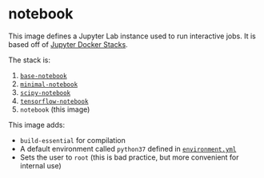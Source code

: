 # notebook

This image defines a Jupyter Lab instance used to run interactive jobs. It is based off of [Jupyter Docker Stacks](https://github.com/jupyter/docker-stacks).

The stack is:

1. [`base-notebook`](https://github.com/jupyter/docker-stacks/tree/main/base-notebook)
2. [`minimal-notebook`](https://github.com/jupyter/docker-stacks/tree/main/minimal-notebook)
3. [`scipy-notebook`](https://github.com/jupyter/docker-stacks/tree/main/scipy-notebook)
4. [`tensorflow-notebook`](https://github.com/jupyter/docker-stacks/tree/main/tensorflow-notebook)
5. `notebook` (this image)

This image adds:

- `build-essential` for compilation
- A default environment called `python37` defined in [`environment.yml`](environment.yml)
- Sets the user to `root` (this is bad practice, but more convenient for internal use)

